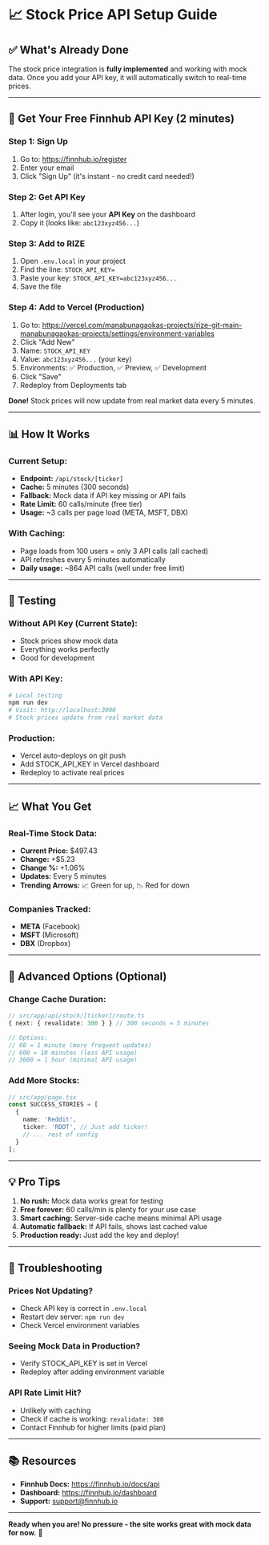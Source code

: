 # 📈 Stock Price API Setup Guide

## ✅ What's Already Done

The stock price integration is **fully implemented** and working with mock data. Once you add your API key, it will automatically switch to real-time prices.

---

## 🚀 Get Your Free Finnhub API Key (2 minutes)

### Step 1: Sign Up
1. Go to: https://finnhub.io/register
2. Enter your email
3. Click "Sign Up" (it's instant - no credit card needed!)

### Step 2: Get API Key
1. After login, you'll see your **API Key** on the dashboard
2. Copy it (looks like: `abc123xyz456...`)

### Step 3: Add to RIZE
1. Open `.env.local` in your project
2. Find the line: `STOCK_API_KEY=`
3. Paste your key: `STOCK_API_KEY=abc123xyz456...`
4. Save the file

### Step 4: Add to Vercel (Production)
1. Go to: https://vercel.com/manabunagaokas-projects/rize-git-main-manabunagaokas-projects/settings/environment-variables
2. Click "Add New"
3. Name: `STOCK_API_KEY`
4. Value: `abc123xyz456...` (your key)
5. Environments: ✅ Production, ✅ Preview, ✅ Development
6. Click "Save"
7. Redeploy from Deployments tab

**Done!** Stock prices will now update from real market data every 5 minutes.

---

## 📊 How It Works

### Current Setup:
- **Endpoint:** `/api/stock/[ticker]`
- **Cache:** 5 minutes (300 seconds)
- **Fallback:** Mock data if API key missing or API fails
- **Rate Limit:** 60 calls/minute (free tier)
- **Usage:** ~3 calls per page load (META, MSFT, DBX)

### With Caching:
- Page loads from 100 users = only 3 API calls (all cached)
- API refreshes every 5 minutes automatically
- **Daily usage:** ~864 API calls (well under free limit)

---

## 🧪 Testing

### Without API Key (Current State):
- Stock prices show mock data
- Everything works perfectly
- Good for development

### With API Key:
```bash
# Local testing
npm run dev
# Visit: http://localhost:3000
# Stock prices update from real market data
```

### Production:
- Vercel auto-deploys on git push
- Add STOCK_API_KEY in Vercel dashboard
- Redeploy to activate real prices

---

## 📈 What You Get

### Real-Time Stock Data:
- **Current Price:** $497.43
- **Change:** +$5.23
- **Change %:** +1.06%
- **Updates:** Every 5 minutes
- **Trending Arrows:** 📈 Green for up, 📉 Red for down

### Companies Tracked:
- **META** (Facebook)
- **MSFT** (Microsoft)
- **DBX** (Dropbox)

---

## 🔧 Advanced Options (Optional)

### Change Cache Duration:
```typescript
// src/app/api/stock/[ticker]/route.ts
{ next: { revalidate: 300 } } // 300 seconds = 5 minutes

// Options:
// 60 = 1 minute (more frequent updates)
// 600 = 10 minutes (less API usage)
// 3600 = 1 hour (minimal API usage)
```

### Add More Stocks:
```typescript
// src/app/page.tsx
const SUCCESS_STORIES = [
  {
    name: 'Reddit',
    ticker: 'RDDT', // Just add ticker!
    // ... rest of config
  }
];
```

---

## 💡 Pro Tips

1. **No rush:** Mock data works great for testing
2. **Free forever:** 60 calls/min is plenty for your use case
3. **Smart caching:** Server-side cache means minimal API usage
4. **Automatic fallback:** If API fails, shows last cached value
5. **Production ready:** Just add the key and deploy!

---

## 🐛 Troubleshooting

### Prices Not Updating?
- Check API key is correct in `.env.local`
- Restart dev server: `npm run dev`
- Check Vercel environment variables

### Seeing Mock Data in Production?
- Verify STOCK_API_KEY is set in Vercel
- Redeploy after adding environment variable

### API Rate Limit Hit?
- Unlikely with caching
- Check if cache is working: `revalidate: 300`
- Contact Finnhub for higher limits (paid plan)

---

## 📚 Resources

- **Finnhub Docs:** https://finnhub.io/docs/api
- **Dashboard:** https://finnhub.io/dashboard
- **Support:** support@finnhub.io

---

**Ready when you are! No pressure - the site works great with mock data for now.** 🚀
